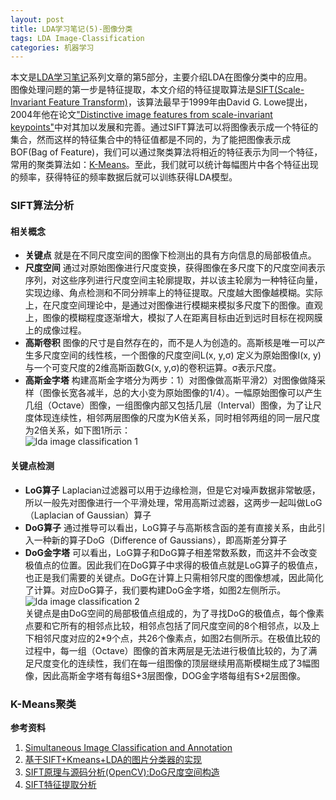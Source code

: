 ```yaml
---
layout: post
title: LDA学习笔记(5)-图像分类
tags: LDA Image-Classification
categories: 机器学习
---
```

本文是[LDA学习笔记]()系列文章的第5部分，主要介绍LDA在图像分类中的应用。  
图像处理问题的第一步是特征提取，本文介绍的特征提取算法是[SIFT(Scale-Invariant Feature Transform)](http://www.cs.ubc.ca/~lowe/keypoints/)，该算法最早于1999年由David G. Lowe提出，2004年他在论文["Distinctive image features from scale-invariant keypoints"](http://www.cs.ubc.ca/~lowe/papers/ijcv04.pdf)中对其加以发展和完善。通过SIFT算法可以将图像表示成一个特征的集合，然而这样的特征集合中的特征值都是不同的，为了能把图像表示成BOF(Bag of Feature)，我们可以通过聚类算法将相近的特征表示为同一个特征，常用的聚类算法如：[K-Means](http://en.wikipedia.org/wiki/K-means_clustering)。至此，我们就可以统计每幅图片中各个特征出现的频率，获得特征的频率数据后就可以训练获得LDA模型。
### SIFT算法分析
#### 相关概念
- **关键点** 就是在不同尺度空间的图像下检测出的具有方向信息的局部极值点。  
- **尺度空间** 通过对原始图像进行尺度变换，获得图像在多尺度下的尺度空间表示序列，对这些序列进行尺度空间主轮廓提取，并以该主轮廓为一种特征向量，实现边缘、角点检测和不同分辨率上的特征提取。尺度越大图像越模糊。实际上，在尺度空间理论中，是通过对图像进行模糊来模拟多尺度下的图像。直观上，图像的模糊程度逐渐增大，模拟了人在距离目标由近到远时目标在视网膜上的成像过程。  
- **高斯卷积** 图像的尺寸是自然存在的，而不是人为创造的。高斯核是唯一可以产生多尺度空间的线性核，一个图像的尺度空间L(x, y,σ) 定义为原始图像I(x, y)与一个可变尺度的2维高斯函数G(x, y,σ)的卷积运算。σ表示尺度。  
- **高斯金字塔** 构建高斯金字塔分为两步：1）对图像做高斯平滑2）对图像做降采样（图像长宽各减半，总的大小变为原始图像的1/4）。一幅原始图像可以产生几组（Octave）图像，一组图像内部又包括几层（Interval）图像，为了让尺度体现连续性，相邻两层图像的尺度为K倍关系，同时相邻两组的同一层尺度为2倍关系，如下图1所示：  
![lda image classification 1](/note/images/lda-image-classification-1.png)  
#### 关键点检测
- **LoG算子** Laplacian过滤器可以用于边缘检测，但是它对噪声数据非常敏感，所以一般先对图像进行一个平滑处理，常用高斯过滤器，这两步一起叫做LoG（Laplacian of Gaussian）算子  
- **DoG算子** 通过推导可以看出，LoG算子与高斯核含函的差有直接关系，由此引入一种新的算子DoG（Difference of Gaussians），即高斯差分算子  
- **DoG金字塔** 可以看出，LoG算子和DoG算子相差常数系数，而这并不会改变极值点的位置。因此我们在DoG算子中求得的极值点就是LoG算子的极值点，也正是我们需要的关键点。DoG在计算上只需相邻尺度的图像想减，因此简化了计算。对应DoG算子，我们要构建DoG金字塔，如图2左侧所示。  
![lda image classification 2](/note/images/lda-image-classification-2.png)  
关键点是由DoG空间的局部极值点组成的，为了寻找DoG的极值点，每个像素点要和它所有的相邻点比较，相邻点包括了同尺度空间的8个相邻点，以及上下相邻尺度对应的2\*9个点，共26个像素点，如图2右侧所示。在极值比较的过程中，每一组（Octave）图像的首末两层是无法进行极值比较的，为了满足尺度变化的连续性，我们在每一组图像的顶层继续用高斯模糊生成了3幅图像，因此高斯金字塔有每组S+3层图像，DOG金字塔每组有S+2层图像。


### K-Means聚类

**参考资料**
1. [Simultaneous Image Classification and Annotation](http://www.cs.princeton.edu/~blei/papers/WangBleiFeiFei2009.pdf)
2. [基于SIFT+Kmeans+LDA的图片分类器的实现](http://blog.csdn.net/zhuzhutingru1/article/details/8217099)
3. [SIFT原理与源码分析(OpenCV):DoG尺度空间构造](http://blog.csdn.net/xiaowei_cqu/article/details/8067881)
4. [SIFT特征提取分析](http://blog.csdn.net/abcjennifer/article/details/7639681)
